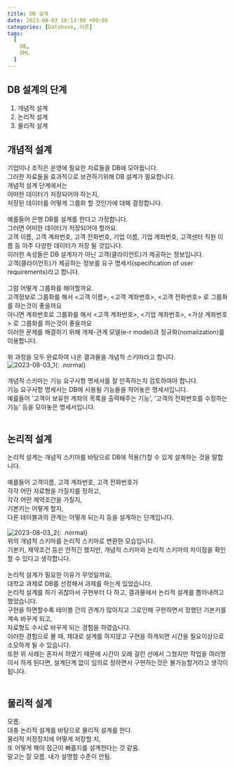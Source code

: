 ```yaml
---
title: DB 설계
date: 2023-08-03 10:13:00 +09:00
categories: [Database, 이론]
tags:
  [
    DB,
	DML
  ]
---
```


## DB 설계의 단계
1. 개념적 설계
2. 논리적 설계
3. 물리적 설계

## 개념적 설계
기업이나 조직은 운영에 필요한 자료들을 DB에 모아둡니다.<br>
그러한 자료들을 효과적으로 보관하기위해 DB 설계가 필요합니다.<br>
개념적 설계 단계에서는 <br>
어떠한 데이터가 저장되어야 하는지,<br>
저장된 데이터를 어떻게 그룹화 할 것인가에 대해 결정합니다.<br>
<br>
예를들어 은행 DB를 설계를 한다고 가정합니다.<br>
그러면 어떠한 데이터가 저장되어야 할까요.<br>
고객 이름, 고객 계좌번호, 고객 전화번호, 기업 이름, 기업 계좌번호, 고객센터 직원 이름 등 아주 다양한 데이터가 저장 될 것입니다.<br>
이러한 속성들은 DB 설계자가 아닌 고객(클라이언트)가 제공하는 정보입니다.<br>
고객(클라이언트)가 제공하는 정보를 요구 명세서(specification of user requirements)라고 합니다.<br>
<br>
그럼 어떻게 그룹화를 해야할까요.<br>
고객정보로 그룹화를 해서 \<고객 이름\>, \<고객 계좌번호\>, \<고객 전화번호\> 로 그룹화를 하는것이 좋을까요<br>
아니면 계좌번호로 그룹화를 해서 \<고객 계좌번호\>, \<기업 계좌번호\>, \<가상 계좌번호\> 로 그룹화를 하는것이 좋을까요<br>
이러한 문제를 해결하기 위해 개체-관계 모델(e-r model)과 정규화(nomalization)를 이용합니다.<br>
<br>
위 과정을 모두 완료하여 나온 결과물을 개념적 스키마라고 합니다.<br>
![2023-08-03_1](https://github.com/Hoon1999/hoon1999.github.io/assets/100833901/52d5b4c9-66d5-42b3-b5f8-c8daef095083){: .normal}<br>
<br>
개념적 스키마는 기능 요구사항 명세서를 잘 만족하는지 검토하여야 합니다.<br>
기능 요구사항 명세서는 DB에 사용될 기능들을 적어놓은 명세서입니다.<br>
예를들어 '고객이 보유한 계좌의 목록을 출력해주는 기능', '고객의 전화번호를 수정하는 기능' 등을 모아놓은 명세서입니다.<br>
<br>
## 논리적 설계
논리적 설계는 개념적 스키마를 바탕으로 DB에 적용(?)할 수 있게 설계하는 것을 말합니다.<br>
<br>
예를들어 고객이름, 고객 계좌번호, 고객 전화번호가 <br>
각각 어떤 자료형을 가질지를 정하고,<br>
각각 어떤 제약조건을 가질지,<br>
기본키는 어떻게 할지,<br>
다른 테이블과의 관계는 어떻게 되는지 등을 설계하는 단계입니다.<br>
<br>
![2023-08-03_2](https://github.com/Hoon1999/hoon1999.github.io/assets/100833901/e1a26e97-7e82-4818-ab1a-4014d29b8992){: .normal}<br>
위의 개념적 스키마를 논리적 스키마로 변환한 모습입니다.<br>
기본키, 제약조건 등은 안적긴 했지만, 개념적 스키마와 논리적 스키마의 차이점을 확인할 수 있다고 생각합니다.<br>
<br>
논리적 설계가 필요한 이유가 무엇일까요.<br>
대학교 과제로 DB를 선정해서 과제를 하는게 있었습니다.<br>
논리적 설계를 하기 귀찮아서 구현부터 다 하고, 결과물에서 논리적 설계를 뽑아내려고 했었습니다.<br>
구현을 하면할수록 테이블 간의 관계가 많아지고 그로인해 구현하면서 정했던 기본키를 계속 바꾸게 되고,<br>
자료형도 수시로 바꾸게 되는 경험을 하였습니다.<br>
이러한 경험으로 볼 때, 제대로 설계를 하지않고 구현을 하게되면 시간을 필요이상으로 소모하게 될 수 있습니다.<br>
또한 위 사례는 혼자서 하였기 때문에 시간이 오래 걸린 선에서 그쳤지만 작업을 여러명이서 하게 된다면, 설계단계 없이 임의로 정하면서 구현하는것은 불가능할거라고 생각이 됩니다.<br>
<br>

## 물리적 설계
모름.<br>
대충 논리적 설계를 바탕으로 물리적 설계를 한다.<br>
물리적 저장장치에 어떻게 저장할 지,<br>
또 어떻게 해야 접근이 빠를지를 설계한다는 것 같음.<br>
말고는 잘 모름. 내가 설명할 수준이 안됨.<br>
